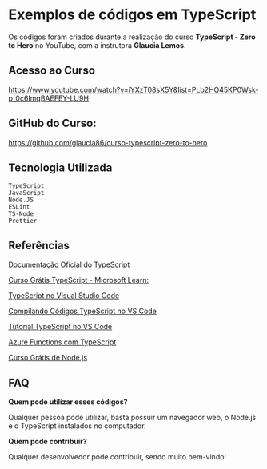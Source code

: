 # Exemplos de códigos em TypeScript

Os códigos foram criados durante a realização do curso **TypeScript - Zero to Hero** no YouTube, com a instrutora **Glaucia Lemos**.

## Acesso ao Curso

https://www.youtube.com/watch?v=iYXzT08sX5Y&list=PLb2HQ45KP0Wsk-p_0c6ImqBAEFEY-LU9H

## GitHub do Curso:

https://github.com/glaucia86/curso-typescript-zero-to-hero

## Tecnologia Utilizada
```
TypeScript
JavaScript
Node.JS
ESLint
TS-Node
Prettier
```

## Referências

[Documentação Oficial do TypeScript](https://www.typescriptlang.org/docs/handbook/intro.html)

[Curso Grátis TypeScript - Microsoft Learn:](https://bit.ly/31bf0UT)

[TypeScript no Visual Studio Code](https://bit.ly/3qlg1Sj)

[Compilando Códigos TypeScript no VS Code](https://bit.ly/37g9CA5)

[Tutorial TypeScript no VS Code](https://bit.ly/3pps9jz)

[Azure Functions com TypeScript](http://bit.ly/37dYeF5)

[Curso Grátis de Node.js](http://bit.ly/3jNlNcK)

## FAQ

**Quem pode utilizar esses códigos?**

Qualquer pessoa pode utilizar, basta possuir um navegador web, o Node.js e o TypeScript instalados no computador.

**Quem pode contribuir?**

Qualquer desenvolvedor pode contribuir, sendo muito bem-vindo!
